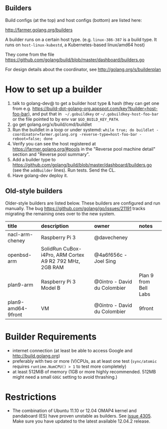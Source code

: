 ## Builders

Build configs (at the top) and host configs (bottom) are listed here:

http://farmer.golang.org/builders

A builder runs on a certain host type. (e.g. `linux-386-387` is a build type. It runs on `host-linux-kubestd`, a Kubernetes-based linux/amd64 host)

They come from the file https://github.com/golang/build/blob/master/dashboard/builders.go

For design details about the coordinator, see http://golang.org/s/builderplan

# How to set up a builder
  1. talk to golang-dev@ to get a builder host type & hash (they can get one from e.g. https://build-dot-golang-org.appspot.com/key?builder=host-foo-bar), and put that in ` ~/.gobuildkey` or `~/.gobuildkey-host-foo-bar` or the file pointed to by env var `$GO_BUILD_KEY_PATH`.
  1. go get golang.org/x/build/cmd/buildlet
  1. Run the buildlet in a loop or under systemd: `while true; do buildlet -coordinator=farmer.golang.org -reverse-type=host-foo-bar -reboot=false; done`
  1. Verify you can see the host registered at https://farmer.golang.org/#pools in the "Reverse pool machine detail" section and "Reverse pool summary".
  1. Add a builder type to https://github.com/golang/build/blob/master/dashboard/builders.go (see the `addBuilder` lines). Run tests. Send the CL.
  1. Have golang-dev deploy it.

## Old-style builders

Older-style builders are listed below. These builders are configured and run manually. The bug https://github.com/golang/go/issues/21191 tracks migrating the remaining ones over to the new system.

| **title** | **description** | **owner** | **notes** |
|:----------|:----------------|:----------|:----------|
| nacl-arm-cheney | Raspberry Pi 3 | @davecheney |           |
| openbsd-arm | SolidRun CuBox-i4Pro, ARM Cortex A9 R2 792 MHz, 2GB RAM | @4a6f656c - Joel Sing |           |
| plan9-arm | Raspberry Pi 3 Model B | @0intro - David du Colombier | Plan 9 from Bell Labs |
| plan9-amd64-9front | VM | @0intro - David du Colombier | 9front |

# Builder Requirements
  * internet connection (at least be able to access Google and http://build.golang.org)
  * preferably with two or more (V)CPUs, as at least one test (` sync/atomic ` requires ` runtime.NumCPU() > 1 ` to test more completely)
  * at least 512MiB of memory (1GB or more highly recommended. 512MB might need a small `GOGC` setting to avoid thrashing.)

# Restrictions
  * The combination of Ubuntu 11.10 or 12.04 OMAP4 kernel and pandaboard (ES) have proven unstable as builders. See [issue 4305](https://code.google.com/p/go/issues/detail?id=4305). Make sure you have updated to the latest available 12.04.2 release.

